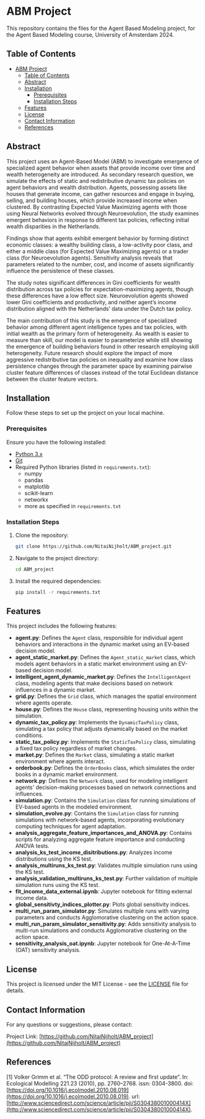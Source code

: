 # ABM Project

This repository contains the files for the Agent Based Modeling project, for the Agent Based Modeling course, University of Amsterdam 2024.
## Table of Contents

- [ABM Project](#abm-project)
  - [Table of Contents](#table-of-contents)
  - [Abstract](#abstract)
  - [Installation](#installation)
    - [Prerequisites](#prerequisites)
    - [Installation Steps](#installation-steps)
  - [Features](#features)
  - [License](#license)
  - [Contact Information](#contact-information)
  - [References](#references)
  
 

## Abstract

This project uses an Agent-Based Model (ABM) to investigate emergence of specialized agent behavior when assets that provide income over time and wealth heterogeneity are introduced. As secondary research question, we simulate the effects of static and redistributive dynamic tax policies on agent behaviors and wealth distribution. Agents, possessing assets like houses that generate income, can gather resources and engage in buying, selling, and building houses, which provide increased income when clustered. By contrasting Expected Value Maximizing agents with those using Neural Networks evolved through Neuroevolution, the study examines emergent behaviors in response to different tax policies, reflecting initial wealth disparities in the Netherlands.

Findings show that agents exhibit emergent behavior by forming distinct economic classes: a wealthy building class, a low-activity poor class, and either a middle class (for Expected Value Maximizing agents) or a trader class (for Neuroevolution agents). Sensitivity analysis reveals that parameters related to the number, cost, and income of assets significantly influence the persistence of these classes.

The study notes significant differences in Gini coefficients for wealth distribution across tax policies for expectation-maximizing agents, though these differences have a low effect size. Neuroevolution agents showed lower Gini coefficients and productivity, and neither agent’s income distribution aligned with the Netherlands’ data under the Dutch tax policy.

The main contribution of this study is the emergence of specialized behavior among different agent intelligence types and tax policies, with initial wealth as the primary form of heterogeneity. As wealth is easier to measure than skill, our model is easier to parameterize while still showing the emergence of building behaviors found in other research employing skill heterogeneity. Future research should explore the impact of more aggressive redistributive tax policies on inequality and examine how class persistence changes through the parameter space by examining pairwise cluster feature differences of classes instead of the total Euclidean distance between the cluster feature vectors.



## Installation

Follow these steps to set up the project on your local machine.

### Prerequisites

Ensure you have the following installed:

- [Python 3.x](https://www.python.org/downloads/)
- [Git](https://git-scm.com/)
- Required Python libraries (listed in `requirements.txt`):
  - numpy
  - pandas
  - matplotlib
  - scikit-learn
  - networkx
  - more as specified in `requirements.txt`

### Installation Steps

1. Clone the repository:

   ```bash
   git clone https://github.com/NitaiNijholt/ABM_project.git
   ```

2. Navigate to the project directory:

   ```bash
   cd ABM_project
   ```

3. Install the required dependencies:

   ```bash
   pip install -r requirements.txt
   ```

## Features

This project includes the following features:

- **agent.py**: Defines the `Agent` class, responsible for individual agent behaviors and interactions in the dynamic market using an EV-based decision model.
- **agent_static_market.py**: Defines the `Agent_static_market` class, which models agent behaviors in a static market environment using an EV-based decision model.
- **intelligent_agent_dynamic_market.py**: Defines the `IntelligentAgent` class, modeling agents that make decisions based on network influences in a dynamic market.
- **grid.py**: Defines the `Grid` class, which manages the spatial environment where agents operate.
- **house.py**: Defines the `House` class, representing housing units within the simulation.
- **dynamic_tax_policy.py**: Implements the `DynamicTaxPolicy` class, simulating a tax policy that adjusts dynamically based on the market conditions.
- **static_tax_policy.py**: Implements the `StaticTaxPolicy` class, simulating a fixed tax policy regardless of market changes.
- **market.py**: Defines the `Market` class, simulating a static market environment where agents interact.
- **orderbook.py**: Defines the `OrderBooks` class, which simulates the order books in a dynamic market environment.
- **network.py**: Defines the `Network` class, used for modeling intelligent agents' decision-making processes based on network connections and influences.
- **simulation.py**: Contains the `Simulation` class for running simulations of EV-based agents in the modeled environment.
- **simulation_evolve.py**: Contains the `Simulation` class for running simulations with network-based agents, incorporating evolutionary computing techniques for agent adaptation.
- **analysis_aggregate_feature_importances_and_ANOVA.py**: Contains scripts for analyzing aggregate feature importance and conducting ANOVA tests.
- **analysis_ks_test_income_disitributions.py**: Analyzes income distributions using the KS test.
- **analysis_multiruns_ks_test.py**: Validates multiple simulation runs using the KS test.
- **analysis_validation_multiruns_ks_test.py**: Further validation of multiple simulation runs using the KS test.
- **fit_income_data_external.ipynb**: Jupyter notebook for fitting external income data.
- **global_sensitivty_indices_plotter.py**: Plots global sensitivity indices.
- **multi_run_param_simulator.py**: Simulates multiple runs with varying parameters and conducts Agglomorative clustering on the action space.
- **multi_run_param_simulator_sensitivity.py**: Adds sensitivity analysis to multi-run simulations and conducts Agglomorative clustering on the action space.
- **sensitivity_analysis_oat.ipynb**: Jupyter notebook for One-At-A-Time (OAT) sensitivity analysis.

## License

This project is licensed under the MIT License - see the [LICENSE](LICENSE) file for details.

## Contact Information

For any questions or suggestions, please contact:

Project Link: [https://github.com/NitaiNijholt/ABM_project](https://github.com/NitaiNijholt/ABM_project)

## References

[1] Volker Grimm et al. “The ODD protocol: A review and first update”. In: Ecological Modelling 221.23 (2010), pp. 2760–2768. issn: 0304-3800. doi: [https://doi.org/10.1016/j.ecolmodel.2010.08.019](https://doi.org/10.1016/j.ecolmodel.2010.08.019). url: [http://www.sciencedirect.com/science/article/pii/S030438001000414X](http://www.sciencedirect.com/science/article/pii/S030438001000414X).
